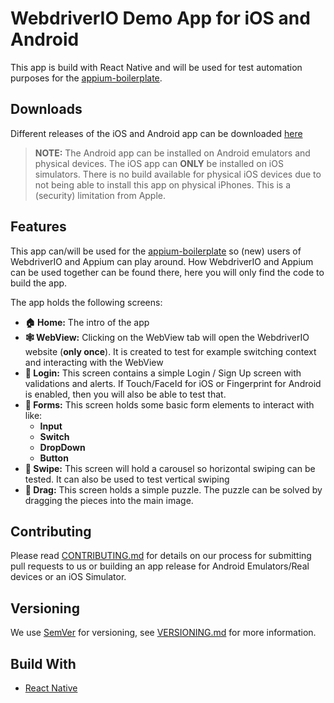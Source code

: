 # WebdriverIO Demo App for iOS and Android

This app is build with React Native and will be used for test automation purposes for the 
[appium-boilerplate](https://github.com/webdriverio/appium-boilerplate).

## Downloads
Different releases of the iOS and Android app can be downloaded [here](https://github.com/webdriverio/native-demo-app/releases)

> **NOTE:**
> The Android app can be installed on Android emulators and physical devices.
> The iOS app can **ONLY** be installed on iOS simulators. There is no build available for physical iOS devices due to 
> not being able to install this app on physical iPhones. This is a (security) limitation from Apple.

## Features
This app can/will be used for the [appium-boilerplate](https://github.com/webdriverio/appium-boilerplate) so (new) users 
of WebdriverIO and Appium can play around.
How WebdriverIO and Appium can be used together can be found there, here you will only find the code to build the app.

The app holds the following screens:
- **:house: Home:** The intro of the app
- **:spider_web: WebView:** Clicking on the WebView tab will open the WebdriverIO website (**only once**). It is created to test for 
  example switching context and interacting with the WebView
- **:closed_lock_with_key: Login:** This screen contains a simple Login / Sign Up screen with validations and alerts. If Touch/FaceId for iOS
  or Fingerprint for Android is enabled, then you will also be able to test that.
- **:page_facing_up: Forms:** This screen holds some basic form elements to interact with like:
  - **Input**
  - **Switch**
  - **DropDown**
  - **Button**
- **:pinching_hand:	Swipe:** This screen will hold a carousel so horizontal swiping can be tested. It can also be used to test vertical
  swiping
- **:pinching_hand:	Drag:** This screen holds a simple puzzle. The puzzle can be solved by dragging the pieces into the main image.

## Contributing
Please read [CONTRIBUTING.md](./docs/CONTRIBUTING.md) for details on our process for submitting pull requests to us or
building an app release for Android Emulators/Real devices or an iOS Simulator.

## Versioning
We use [SemVer](https://semver.org/) for versioning, see [VERSIONING.md](./docs/VERSIONING.md) for more information.

## Build With
- [React Native](https://reactnative.dev/)
